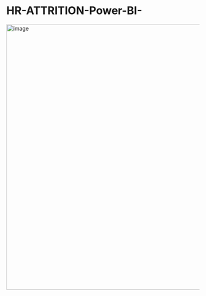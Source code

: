 # HR-ATTRITION-Power-BI-
<img width="1199" height="693" alt="image" src="https://github.com/user-attachments/assets/294455b2-3d22-41c7-852d-c02be477bab0" />
